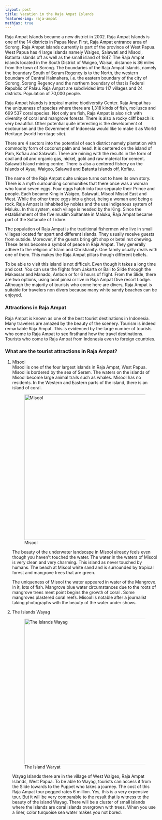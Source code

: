 ```yaml
---
layout: post
title: Vacation in the Raja Ampat Islands
featured-img: raja-ampat
mathjax: true
---
```


<p>Raja Ampat Islands became a new district in 2002. Raja Ampat Islands is one of the 14 districts in Papua New. First, Raja Ampat entrance area of Sorong. Raja Ampat Islands currently is part of the province of West Papua. West Papua has 4 large islands namely Waigeo, Salawati and Misool, Batanta islands off as well as the small island of 1847. The Raja Ampat islands located in the South District of Waigeo, Waisai, distance is 36 miles from the town of Sorong. The boundaries of the Raja Ampat Islands, namely the boundary South of Seram Regency is to the North, the western boundary of Central Halmahera, i.e. the eastern boundary of the city of Sorong, Sorong Regency and the northern boundary of that is Federal Republic of Palau. Raja Ampat are subdivided into 117 villages and 24 districts. Population of 70,000 people.</p>

<p>Raja Ampat Islands is tropical marine biodiversity Center. Raja Ampat has the uniqueness of species where there are 1,318 kinds of fish, molluscs and 699 537 coral species. Not only are fish, Raja Ampat is also rich with diversity of coral and mangrove forests. There is also a rocky cliff beach is very beautiful. Other potential quite interesting is the development of ecotourism and the Government of Indonesia would like to make it as World Heritage (world herritage site).</p>

<p>There are 4 sectors into the potential of each district namely plantation with commodity form of coconut palm and head. It is centered on the island of Pam, Kofiau and Salawati. There are mining with the results in the form of coal and oil and organic gas, nickel, gold and raw material for cement. Salawati Island mining centre. There is also a centered fishery on the islands of Ayau, Waigeo, Salawati and Batanta islands off, Kofiau.</p>
<p>The name of the Raja Ampat quite unique turns out to have its own story. There is a myth surrounding communities that there once was a woman who found seven eggs. Four eggs hatch into four separate their Prince and people. Each became King in Waigeo, Salawati, Misool Missol East and West. While the other three eggs into a ghost, being a woman and being a rock. Raja Ampat is inhabited by nobles and the use indigenous system of Maluku. In this system, each village is headed by the King. Since the establishment of the five muslim Sultanate in Maluku, Raja Ampat became part of the Sultanate of Tidore.</p>
<p>
The population of Raja Ampat is the traditional fishermen who live in small villages located far apart and different islands. They usually receive guests from outside. Moreover, if the guests bring gift shop or betel nut chewing. These items become a symbol of peace in Raja Ampat. They generally adhere to the religion of Islam and Christianity. One family usually deals with one of them. This makes the Raja Ampat pillars though different beliefs.</p>
<p>To be able to visit this island is not difficult. Even though it takes a long time and cost. You can use the flights from Jakarta or Bali to Slide through the Makassar and Manado, Ambon or for 6 hours of flight. From the Slide, there are two options, using boat pinisi or live in Raja Ampat Dive resort Lodge. Although the majority of tourists who come here are divers, Raja Ampat is suitable for travelers non divers because many white sandy beaches can be enjoyed.</p>

<p><h3>Attractions in Raja Ampat</h3>

Raja Ampat is known as one of the best tourist destinations in Indonesia. Many travelers are amazed by the beauty of the scenery. Tourism is indeed remarkable Raja Ampat. This is evidenced by the large number of tourists who come to Raja Ampat to see firsthand how the travel destinations. Tourists who come to Raja Ampat  from Indonesia even to foreign countries.</p>

<p><h3>What are the tourist attractions in Raja Ampat?</h3>
<ol><li>Misool</li>
Misool is one of the four largest islands in Raja Ampat, West Papua. Misool is bordered by the sea of Seram. The waters on the islands of Misool become large animal trails such as whales. Misool has no residents. In the Western and Eastern parts of the island, there is an island of coral.
<figure  class="center"><a href="https://2.bp.blogspot.com/-AtsBEjRvK00/WoXWIQU5_iI/AAAAAAAANdc/fnEaCEPY7MIA3qbI4zTkKClFDQOcFRF4QCLcBGAs/s1600/Misool.accommodation.1.jpg" ><img src="https://2.bp.blogspot.com/-AtsBEjRvK00/WoXWIQU5_iI/AAAAAAAANdc/fnEaCEPY7MIA3qbI4zTkKClFDQOcFRF4QCLcBGAs/s1600/Misool.accommodation.1.jpg" width="898" height="480" data-original-width="898" data-original-height="480" title="Misool" alt="Misool" /></a><figcaption class="center">Misool</figcaption></figure>
<p>
The beauty of the underwater landscape in Misool already feels even though you haven't touched the water. The water in the waters of Misool is very clean and very charming. This island as never touched by humans. The beach at Misool white sand and is surrounded by tropical forest and mangrove trees that are green.</p>

<p>The uniqueness of Misool the water appeared in water of the Mangrove. In it, lots of fish. Mangrove blue water circumstances due to the roots of mangrove trees meet point begins the growth of coral . Some mangroves plastered coral reefs. Misool is notable after a journalist taking photographs with the beauty of the water under shows.</p>

<li>The Islands Wayag</li>

<figure class="center"><a href="https://4.bp.blogspot.com/-nbOEtl_8Je8/WoXWtyZG39I/AAAAAAAANds/gn0lid9NckEbcjWYGmJmmP0SLbc-y8g9ACLcBGAs/s1600/wayag2_home.jpg" ><img src="https://4.bp.blogspot.com/-nbOEtl_8Je8/WoXWtyZG39I/AAAAAAAANds/gn0lid9NckEbcjWYGmJmmP0SLbc-y8g9ACLcBGAs/s1600/wayag2_home.jpg" width="898" height="480" data-original-width="898" title="The Islands Wayag" alt="The Islands Wayag" data-original-height="480" /></a><figcaption class="center">The Island Waryat</figcaption></figure><p>
Wayag Islands there are in the village of West Waigeo, Raja Ampat Islands, West Papua. To be able to Wayag, tourists can access it from the Slide towards to the Puppet who takes a journey. The cost of this Raja Ampat tour pegged rates 6 million. Yes, this is a very expensive tour. But it will be very comparable to the result that is witness to the beauty of the island Wayag.
There will be a cluster of small islands where the Islands are coral islands overgrown with trees. When you use a liner, color turquoise sea water makes you not bored.</p>
</ol>

